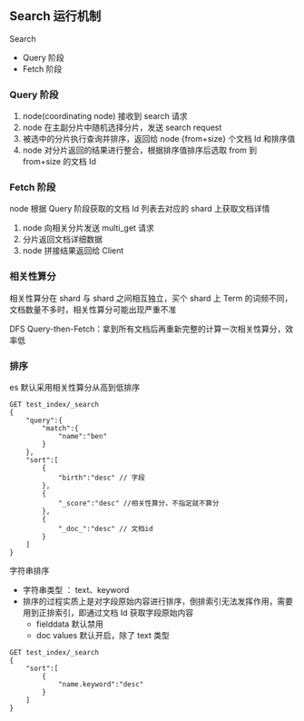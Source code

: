 ## Search 运行机制

Search
  - Query 阶段
  - Fetch 阶段

### Query 阶段

1. node(coordinating node) 接收到 search 请求
2. node 在主副分片中随机选择分片，发送 search request
3. 被选中的分片执行查询并排序，返回给 node {from+size} 个文档 Id 和排序值
4. node 对分片返回的结果进行整合，根据排序值排序后选取 from 到 from+size 的文档 Id

### Fetch 阶段

node 根据 Query 阶段获取的文档 Id 列表去对应的 shard 上获取文档详情

1. node 向相关分片发送 multi_get 请求
1. 分片返回文档详细数据
1. node 拼接结果返回给 Client

### 相关性算分

相关性算分在 shard 与 shard 之间相互独立，买个 shard 上 Term 的词频不同，文档数量不多时，相关性算分可能出现严重不准

DFS Query-then-Fetch：拿到所有文档后再重新完整的计算一次相关性算分，效率低

### 排序

es 默认采用相关性算分从高到低排序

```
GET test_index/_search
{
    "query":{
        "match":{
            "name":"ben"
        }
    },
    "sort":[
        {
            "birth":"desc" // 字段
        },
        {
            "_score":"desc" //相关性算分，不指定就不算分
        },
        {
            "_doc_":"desc" // 文档id
        }
    ]
}
```

字符串排序
  - 字符串类型 ： text、keyword
  - 排序的过程实质上是对字段原始内容进行排序，倒排索引无法发挥作用，需要用到正排索引，即通过文档 Id 获取字段原始内容
    - fielddata 默认禁用
    - doc values 默认开启，除了 text 类型

```
GET test_index/_search
{
    "sort":[
        {
            "name.keyword":"desc"
        }
    ]
}
```
